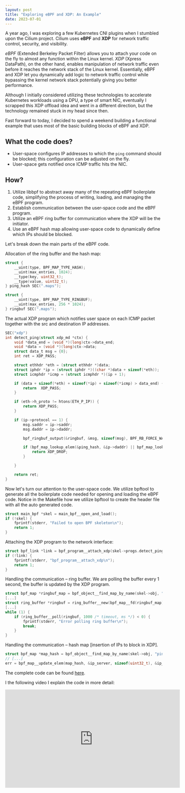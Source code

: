 ```yaml
---
layout: post
title: "Exploring eBPF and XDP: An Example"
date: 2023-07-01
---
```


A year ago, I was exploring a few Kubernetes CNI plugins when I stumbled upon the Cilium project. Cilium uses **eBPF** and **XDP** for network traffic control, security, and visibility.

*eBPF* (Extended Berkeley Packet Filter) allows you to attach your code on the fly to almost any function within the Linux kernel. *XDP* (Xpress DataPath), on the other hand, enables manipulation of network traffic even before it reaches the network stack of the Linux kernel. Essentially, eBPF and XDP let you dynamically add logic to network traffic control while bypassing the kernel network stack potentially giving you better performance.

Although I initially considered utilizing these technologies to accelerate Kubernetes workloads using a DPU, a type of smart NIC, eventually I scrapped this XDP offload idea and went in a different direction, but the technology remained stuck in my head since then.

Fast forward to today, I decided to spend a weekend building a functional example that uses most of the basic building blocks of eBPF and XDP.

## What the code does?
- User-space configures IP addresses to which the `ping` command should be blocked; this configuration can be adjusted on the fly.
- User-space gets notified once ICMP traffic hits the NIC.

## How?
1. Utilize libbpf to abstract away many of the repeating eBPF boilerplate code, simplifying the process of writing, loading, and managing the eBPF program.
2. Establish communication between the user-space code and the eBPF program.
3. Utilize an eBPF ring buffer for communication where the XDP will be the initiator.
4. Use an eBPF hash map allowing user-space code to dynamically define which IPs should be blocked.

Let's break down the main parts of the eBPF code.


Allocation of the ring buffer and the hash map:

```C
struct {
    __uint(type, BPF_MAP_TYPE_HASH);
    __uint(max_entries, 1024);
    __type(key, uint32_t);
    __type(value, uint32_t);
} ping_hash SEC(".maps");

struct {
    __uint(type, BPF_MAP_TYPE_RINGBUF);
    __uint(max_entries, 256 * 1024);
} ringbuf SEC(".maps");
```


The actual XDP program which notifies user space on each ICMP packet together with the src and destination IP addresses.

```C
SEC("xdp")
int detect_ping(struct xdp_md *ctx) {
    void *data_end = (void *)(long)ctx->data_end;
    void *data = (void *)(long)ctx->data;
    struct data_t msg = {0};
    int ret = XDP_PASS;

    struct ethhdr *eth = (struct ethhdr *)data;
    struct iphdr *ip = (struct iphdr *)((char *)data + sizeof(*eth));
    struct icmphdr *icmp = (struct icmphdr *)(ip + 1);

    if (data + sizeof(*eth) + sizeof(*ip) + sizeof(*icmp) > data_end) {
        return  XDP_PASS;
    }

    if (eth->h_proto != htons(ETH_P_IP)) {
        return XDP_PASS;
    }

    if (ip->protocol == 1) {
        msg.saddr = ip->saddr;
        msg.daddr = ip->daddr;

        bpf_ringbuf_output(&ringbuf, &msg, sizeof(msg), BPF_RB_FORCE_WAKEUP);

        if (bpf_map_lookup_elem(&ping_hash, &ip->daddr) || bpf_map_lookup_elem(&ping_hash, &ip->saddr)) {
            return XDP_DROP;
        } 

    }

    return ret;
}
```

Now let's turn our attention to the user-space code.
We utilize bpftool to generate all the boilerplate code needed for opening and loading the eBPF code.
Notice in the Makefile how we utilize bpftool to create the header file with all the auto generated code.

```C
struct main_bpf *skel = main_bpf__open_and_load();
if (!skel) {
    fprintf(stderr, "Failed to open BPF skeleton\n");
    return 1;
}
```

Attaching the XDP program to the network interface:
```C
struct bpf_link *link = bpf_program__attach_xdp(skel->progs.detect_ping, ifindex);
if (!link) {
    fprintf(stderr, "bpf_program__attach_xdp\n");
    return 1;
}
```

Handling the communication – ring buffer.
We are polling the buffer every 1 second, the buffer is updated by the XDP program.
```C
struct bpf_map *ringbuf_map = bpf_object__find_map_by_name(skel->obj, "ringbuf");
[...]
struct ring_buffer *ringbuf = ring_buffer__new(bpf_map__fd(ringbuf_map), handle_event, NULL, NULL);
[...]
while (1) {
    if (ring_buffer__poll(ringbuf, 1000 /* timeout, ms */) < 0) {
        fprintf(stderr, "Error polling ring buffer\n");
        break;
    }
}
```

Handling the communication – hash map [insertion of IPs to block in XDP].
```C
struct bpf_map *map_hash = bpf_object__find_map_by_name(skel->obj, "ping_hash");
// [...]
err = bpf_map__update_elem(map_hash, &ip_server, sizeof(uint32_t), &ip_server, sizeof(uint32_t), BPF_ANY);
```

The complete code can be found [here](https://github.com/naftalyava/ebpf_and_xdp_examples/tree/main/block_ping).

I the following video I explain the code in more detail:
<iframe width="560" height="315" src="https://www.youtube.com/embed/clfDULDFeis" title="Exploring eBPF and XDP: An Example" frameborder="0" allow="accelerometer; autoplay; clipboard-write; encrypted-media; gyroscope; picture-in-picture; web-share" allowfullscreen></iframe>